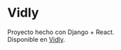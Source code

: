 # Vidly

Proyecto hecho con Django + React.\
Disponible en [Vidly](https://vidly-andre.herokuapp.com/movies).
